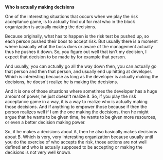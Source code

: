**Who is actually making decisions**

One of the interesting situations that occurs when we play the risk acceptance game, is to actually find out for real who in the block organization is actually making the decisions.

Because originally, what has to happen is the risk test be pushed up, so each person pushed their boss to accept risk. But usually there is a moment where basically what the boss does or aware of the management actually thus he pushes it down. So, you figure out well that isn't my decision, I expect that decision to be made by for example that person.

And usually, you can actually go all the way down then, you can actually go that person and then that person, and usually end up hitting at developer. Which is interesting because as long as the developer is actually making the decisions, he doesn't realize he is making the decisions.

And it is one of those situations where sometimes the developer has a huge amount of power, he just doesn't realize it. So, if you play the risk acceptance game in a way, it is a way to realize who is actually making those decisions. And if anything to empower those because if then the person realizes well if I am the one making the decisions, then he might argue that he wants to be given time, he wants to be given more resources, or even a better decision making power.

So, if he makes a decisions about A, then he also basically makes decisions about B. Which is very, very interesting organization because usually until you do the exercise of who accepts the risk, those actions are not well defined and who is actually supposed to be accepting or making the decisions is not very well known. 